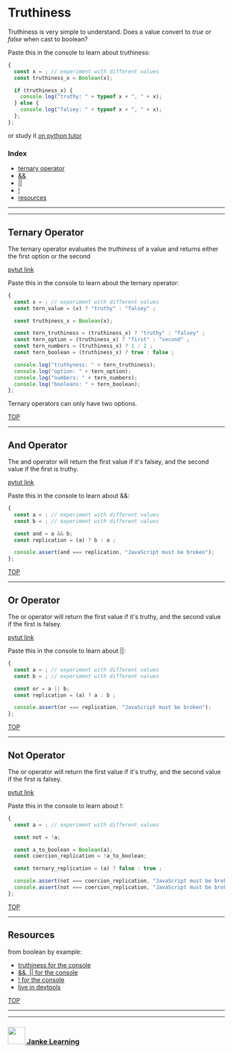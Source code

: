 # Truthiness

Truthiness is very simple to understand.  Does a value convert to _true_ or _false_ when cast to boolean?

Paste this in the console to learn about truthiness:
```js
{
  const x = ; // experiment with different values 
  const truthiness_x = Boolean(x);

  if (truthiness_x) {
    console.log("truthy: " + typeof x + ", " + x);
  } else {
    console.log("falsey: " + typeof x + ", " + x);
  };
};
```

or study it [on python tutor](https://goo.gl/7tBTj3)

### Index
* [ternary operator](#ternary-operator)
* [&&](#and-operator)
* [||](#or-operator)
* [!](#not-operator)
* [resources](#resources)


---
---

## Ternary Operator

The ternary operator evaluates the _truthiness_ of a value and returns either the first option or the second 

[pytut link](https://goo.gl/xK4GcW)

Paste this in the console to learn about the ternary operator:
```js
{ 
  const x = ; // experiment with different values 
  const tern_value = (x) ? "truthy" : "falsey" ;

  const truthiness_x = Boolean(x);

  const tern_truthiness = (truthiness_x) ? "truthy" : "falsey" ;
  const tern_option = (truthiness_x) ? "first" : "second" ;
  const tern_numbers = (truthiness_x) ? 1 : 2 ;
  const tern_boolean = (truthiness_x) ? true : false ;

  console.log("truthyness: " + tern_truthiness);
  console.log("option: " + tern_option);
  console.log("numbers: " + tern_numbers);
  console.log("booleans: " + tern_boolean);
};
```
Ternary operators can only have two options.

[TOP](#truthiness)

---

## And Operator

The and operator will return the first value if it's falsey, and the second value if the first is truthy.

[pytut link](https://goo.gl/rKyyV9)

Paste this in the console to learn about &&:
```js
{ 
  const a = ; // experiment with different values 
  const b = ; // experiment with different values 

  const and = a && b;
  const replication = (a) ? b : a ;

  console.assert(and === replication, "JavaScript must be broken");
};
```

[TOP](#truthiness)

---

## Or Operator

The or operator will return the first value if it's truthy, and the second value if the first is falsey.

[pytut link](https://goo.gl/Jd3Wtr)

Paste this in the console to learn about ||:
```js
{ 
  const a = ; // experiment with different values 
  const b = ; // experiment with different values 

  const or = a || b;
  const replication = (a) ? a : b ;

  console.assert(or === replication, "JavaScript must be broken");
};
```

[TOP](#truthiness)

---

## Not Operator

The or operator will return the first value if it's truthy, and the second value if the first is falsey.

[pytut link](https://goo.gl/bfcLXg)

Paste this in the console to learn about !:
```js
{ 
  const a = ; // experiment with different values 

  const not = !a;

  const a_to_boolean = Boolean(a);
  const coercion_replication = !a_to_boolean;

  const ternary_replication = (a) ? false : true ;

  console.assert(not === coercion_replication, "JavaScript must be broken 1");
  console.assert(not === coercion_replication, "JavaScript must be broken 2");
};
```

[TOP](#truthiness)

---

## Resources

from boolean by example: 
* [truthiness for the console](https://github.com/janke-learning/boolean-by-example/blob/master/README.md#truthiness) 
* [&&, || for the console](https://github.com/janke-learning/boolean-by-example#and-or-operators)
* [! for the console](https://github.com/janke-learning/boolean-by-example#not)
* [live in devtools](https://janke-learning.github.io/boolean-by-example/)

[TOP](#truthiness)

___
___
### <a href="http://janke-learning.org" target="_blank"><img src="https://user-images.githubusercontent.com/18554853/50098409-22575780-021c-11e9-99e1-962787adaded.png" width="40" height="40"></img> Janke Learning</a>